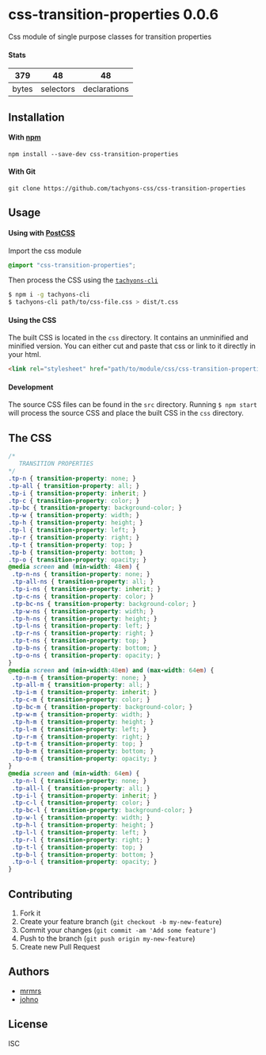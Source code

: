 # css-transition-properties 0.0.6

Css module of single purpose classes for transition properties

#### Stats

379 | 48 | 48
---|---|---
bytes | selectors | declarations

## Installation

#### With [npm](https://npmjs.com)

```
npm install --save-dev css-transition-properties
```

#### With Git

```
git clone https://github.com/tachyons-css/css-transition-properties
```

## Usage

#### Using with [PostCSS](https://github.com/postcss/postcss)

Import the css module

```css
@import "css-transition-properties";
```

Then process the CSS using the [`tachyons-cli`](https://github.com/tachyons-css/tachyons-cli)

```sh
$ npm i -g tachyons-cli
$ tachyons-cli path/to/css-file.css > dist/t.css
```

#### Using the CSS

The built CSS is located in the `css` directory. It contains an unminified and minified version.
You can either cut and paste that css or link to it directly in your html.

```html
<link rel="stylesheet" href="path/to/module/css/css-transition-properties">
```

#### Development

The source CSS files can be found in the `src` directory.
Running `$ npm start` will process the source CSS and place the built CSS in the `css` directory.

## The CSS

```css
/*
   TRANSITION PROPERTIES
*/
.tp-n { transition-property: none; }
.tp-all { transition-property: all; }
.tp-i { transition-property: inherit; }
.tp-c { transition-property: color; }
.tp-bc { transition-property: background-color; }
.tp-w { transition-property: width; }
.tp-h { transition-property: height; }
.tp-l { transition-property: left; }
.tp-r { transition-property: right; }
.tp-t { transition-property: top; }
.tp-b { transition-property: bottom; }
.tp-o { transition-property: opacity; }
@media screen and (min-width: 48em) {
 .tp-n-ns { transition-property: none; }
 .tp-all-ns { transition-property: all; }
 .tp-i-ns { transition-property: inherit; }
 .tp-c-ns { transition-property: color; }
 .tp-bc-ns { transition-property: background-color; }
 .tp-w-ns { transition-property: width; }
 .tp-h-ns { transition-property: height; }
 .tp-l-ns { transition-property: left; }
 .tp-r-ns { transition-property: right; }
 .tp-t-ns { transition-property: top; }
 .tp-b-ns { transition-property: bottom; }
 .tp-o-ns { transition-property: opacity; }
}
@media screen and (min-width:48em) and (max-width: 64em) {
 .tp-n-m { transition-property: none; }
 .tp-all-m { transition-property: all; }
 .tp-i-m { transition-property: inherit; }
 .tp-c-m { transition-property: color; }
 .tp-bc-m { transition-property: background-color; }
 .tp-w-m { transition-property: width; }
 .tp-h-m { transition-property: height; }
 .tp-l-m { transition-property: left; }
 .tp-r-m { transition-property: right; }
 .tp-t-m { transition-property: top; }
 .tp-b-m { transition-property: bottom; }
 .tp-o-m { transition-property: opacity; }
}
@media screen and (min-width: 64em) {
 .tp-n-l { transition-property: none; }
 .tp-all-l { transition-property: all; }
 .tp-i-l { transition-property: inherit; }
 .tp-c-l { transition-property: color; }
 .tp-bc-l { transition-property: background-color; }
 .tp-w-l { transition-property: width; }
 .tp-h-l { transition-property: height; }
 .tp-l-l { transition-property: left; }
 .tp-r-l { transition-property: right; }
 .tp-t-l { transition-property: top; }
 .tp-b-l { transition-property: bottom; }
 .tp-o-l { transition-property: opacity; }
}
```

## Contributing

1. Fork it
2. Create your feature branch (`git checkout -b my-new-feature`)
3. Commit your changes (`git commit -am 'Add some feature'`)
4. Push to the branch (`git push origin my-new-feature`)
5. Create new Pull Request

## Authors

* [mrmrs](http://mrmrs.io)
* [johno](http://johnotander.com)

## License

ISC
